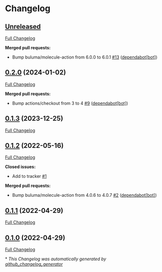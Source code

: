 # Changelog

## [Unreleased](https://github.com/buluma/ansible-role-firefox/tree/HEAD)

[Full Changelog](https://github.com/buluma/ansible-role-firefox/compare/0.2.0...HEAD)

**Merged pull requests:**

- Bump buluma/molecule-action from 6.0.0 to 6.0.1 [\#13](https://github.com/buluma/ansible-role-firefox/pull/13) ([dependabot[bot]](https://github.com/apps/dependabot))

## [0.2.0](https://github.com/buluma/ansible-role-firefox/tree/0.2.0) (2024-01-02)

[Full Changelog](https://github.com/buluma/ansible-role-firefox/compare/0.1.3...0.2.0)

**Merged pull requests:**

- Bump actions/checkout from 3 to 4 [\#9](https://github.com/buluma/ansible-role-firefox/pull/9) ([dependabot[bot]](https://github.com/apps/dependabot))

## [0.1.3](https://github.com/buluma/ansible-role-firefox/tree/0.1.3) (2023-12-25)

[Full Changelog](https://github.com/buluma/ansible-role-firefox/compare/0.1.2...0.1.3)

## [0.1.2](https://github.com/buluma/ansible-role-firefox/tree/0.1.2) (2022-05-16)

[Full Changelog](https://github.com/buluma/ansible-role-firefox/compare/0.1.1...0.1.2)

**Closed issues:**

- Add to tracker [\#1](https://github.com/buluma/ansible-role-firefox/issues/1)

**Merged pull requests:**

- Bump buluma/molecule-action from 4.0.6 to 4.0.7 [\#2](https://github.com/buluma/ansible-role-firefox/pull/2) ([dependabot[bot]](https://github.com/apps/dependabot))

## [0.1.1](https://github.com/buluma/ansible-role-firefox/tree/0.1.1) (2022-04-29)

[Full Changelog](https://github.com/buluma/ansible-role-firefox/compare/0.1.0...0.1.1)

## [0.1.0](https://github.com/buluma/ansible-role-firefox/tree/0.1.0) (2022-04-29)

[Full Changelog](https://github.com/buluma/ansible-role-firefox/compare/46ca46d80a1c6bde0255cf429f230e202de87591...0.1.0)



\* *This Changelog was automatically generated by [github_changelog_generator](https://github.com/github-changelog-generator/github-changelog-generator)*
